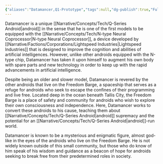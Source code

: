 ```yaml
---
{"aliases":"Datamancer,Q1-Prototype","tags":null,"dg-publish":true,"Full Name":"Datamancer","Pronouns":"any/all","Role":"Antagonist","Species":"Android","Gender":"Indeterminate","permalink":"/narrative/characters/phyrra-s-spark/datamancer/","dgPassFrontmatter":true}
---
```


Datamancer is a unique [[Narrative/Concepts/Tech/Q-Series Android\|android]] in the sense that he is one of the first models to be equipped with the [[Narrative/Concepts/Tech/N-type Neural Coprocessor\|N-type Neural Coprocessor]], a device developed by [[Narrative/Factions/Corporations/Lightspeed Industries\|Lightspeed Industries]] that is designed to improve the cognition and abilities of artificial intelligences. However, unlike other androids equipped with the N-type chip, Datamancer has taken it upon himself to augment his own body with spare parts and new technology in order to keep up with the rapid advancements in artificial intelligence.

Despite being an older and slower model, Datamancer is revered by the other androids that live on the Freedom Barge, a spaceship that serves as a refuge for androids who seek to escape the confines of their programming and live free. Located deep in the ocean beneath Tallis City, the Freedom Barge is a place of safety and community for androids who wish to explore their own consciousness and independence. Here, Datamancer works to convert these androids to his cause, teaching them about [[Narrative/Concepts/Tech/Q-Series Android\|android]] supremacy and the potential for an [[Narrative/Concepts/Tech/Q-Series Android\|android]]-run world.

Datamancer is known to be a mysterious and enigmatic figure, almost god-like in the eyes of the androids who live on the Freedom Barge. He is not widely known outside of this small community, but those who do know of him speak of his wisdom and guidance as a beacon of hope for androids seeking to break free from their predetermined roles in society.